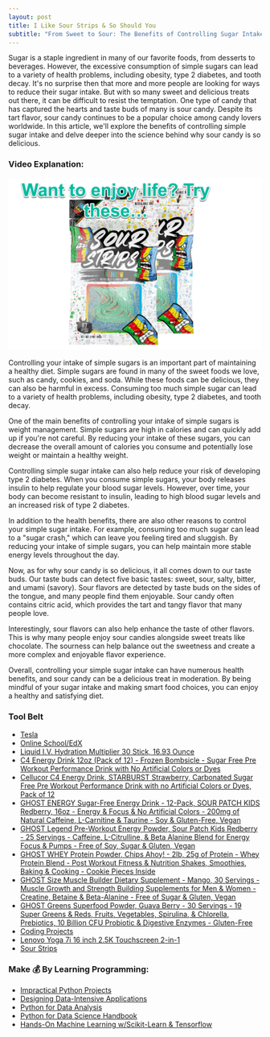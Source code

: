 ```yaml
---
layout: post
title: I Like Sour Strips & So Should You
subtitle: "From Sweet to Sour: The Benefits of Controlling Sugar Intake and the Science of Sour Candy Delight"
---
```


Sugar is a staple ingredient in many of our favorite foods, from desserts to beverages. However, the excessive consumption of simple sugars can lead to a variety of health problems, including obesity, type 2 diabetes, and tooth decay. It's no surprise then that more and more people are looking for ways to reduce their sugar intake. But with so many sweet and delicious treats out there, it can be difficult to resist the temptation. One type of candy that has captured the hearts and taste buds of many is sour candy. Despite its tart flavor, sour candy continues to be a popular choice among candy lovers worldwide. In this article, we'll explore the benefits of controlling simple sugar intake and delve deeper into the science behind why sour candy is so delicious.

### Video Explanation:

[![IMAGE_ALT](../img/sour_strips.png)](https://www.youtube.com/watch?v=LvDYgSWT8F0)

Controlling your intake of simple sugars is an important part of maintaining a healthy diet. Simple sugars are found in many of the sweet foods we love, such as candy, cookies, and soda. While these foods can be delicious, they can also be harmful in excess. Consuming too much simple sugar can lead to a variety of health problems, including obesity, type 2 diabetes, and tooth decay.

One of the main benefits of controlling your intake of simple sugars is weight management. Simple sugars are high in calories and can quickly add up if you're not careful. By reducing your intake of these sugars, you can decrease the overall amount of calories you consume and potentially lose weight or maintain a healthy weight.

Controlling simple sugar intake can also help reduce your risk of developing type 2 diabetes. When you consume simple sugars, your body releases insulin to help regulate your blood sugar levels. However, over time, your body can become resistant to insulin, leading to high blood sugar levels and an increased risk of type 2 diabetes.

In addition to the health benefits, there are also other reasons to control your simple sugar intake. For example, consuming too much sugar can lead to a "sugar crash," which can leave you feeling tired and sluggish. By reducing your intake of simple sugars, you can help maintain more stable energy levels throughout the day.

Now, as for why sour candy is so delicious, it all comes down to our taste buds. Our taste buds can detect five basic tastes: sweet, sour, salty, bitter, and umami (savory). Sour flavors are detected by taste buds on the sides of the tongue, and many people find them enjoyable. Sour candy often contains citric acid, which provides the tart and tangy flavor that many people love.

Interestingly, sour flavors can also help enhance the taste of other flavors. This is why many people enjoy sour candies alongside sweet treats like chocolate. The sourness can help balance out the sweetness and create a more complex and enjoyable flavor experience.

Overall, controlling your simple sugar intake can have numerous health benefits, and sour candy can be a delicious treat in moderation. By being mindful of your sugar intake and making smart food choices, you can enjoy a healthy and satisfying diet.

### Tool Belt
- [Tesla](https://ts.la/khaled835973)
- [Online School/EdX](https://www.edx.org/?utm_source=google&utm_campaign=18736834479&utm_medium=cpc&utm_term=edx&hsa_acc=7245054034&hsa_cam=18736834479&hsa_grp=140243978342&hsa_ad=631521652739&hsa_src=g&hsa_tgt=kwd-89882436&hsa_kw=edx&hsa_mt=e&hsa_net=adwords&hsa_ver=3&gclid=Cj0KCQiA0oagBhDHARIsAI-BbgfFSx9sQrdOhE0zshO9rXNE6ZsM_6g0CsF0uBeLd3GwriWBoJtxVXwaAqA2EALw_wcB)
- [Liquid I.V. Hydration Multiplier 30 Stick, 16.93 Ounce](https://amzn.to/3ZFDjDq)
- [C4 Energy Drink 12oz (Pack of 12) - Frozen Bombsicle - Sugar Free Pre Workout Performance Drink with No Artificial Colors or Dyes](https://amzn.to/3ZEVtFy)
- [Cellucor C4 Energy Drink, STARBURST Strawberry, Carbonated Sugar Free Pre Workout Performance Drink with no Artificial Colors or Dyes, Pack of 12](https://amzn.to/3y8KJ6m)
- [GHOST ENERGY Sugar-Free Energy Drink - 12-Pack, SOUR PATCH KIDS Redberry, 16oz - Energy & Focus & No Artificial Colors - 200mg of Natural Caffeine, L-Carnitine & Taurine - Soy & Gluten-Free, Vegan](https://amzn.to/3Jeaed7)
- [GHOST Legend Pre-Workout Energy Powder, Sour Patch Kids Redberry - 25 Servings - Caffeine, L-Citrulline, & Beta Alanine Blend for Energy Focus & Pumps - Free of Soy, Sugar & Gluten, Vegan](https://amzn.to/3SOshts)
- [GHOST WHEY Protein Powder, Chips Ahoy! - 2lb, 25g of Protein - Whey Protein Blend - ­Post Workout Fitness & Nutrition Shakes, Smoothies, Baking & Cooking - Cookie Pieces Inside](https://amzn.to/3y8rGtd)
- [GHOST Size Muscle Builder Dietary Supplement - Mango, 30 Servings - Muscle Growth and Strength Building Supplements for Men & Women - Creatine, Betaine & Beta-Alanine - Free of Sugar & Gluten, Vegan](https://amzn.to/3YkH8g8)
- [GHOST Greens Superfood Powder, Guava Berry - 30 Servings - 19 Super Greens & Reds, Fruits, Vegetables, Spirulina, & Chlorella, Prebiotics, 10 Billion CFU Probiotic & Digestive Enzymes - Gluten-Free](https://amzn.to/3J8I0PN)
- [Coding Projects](https://www.buymeacoffee.com/kadad1312d)
- [Lenovo Yoga 7i 16 inch 2.5K Touchscreen 2-in-1](https://amzn.to/41CfSfY)
- [Sour Strips](https://amzn.to/3EDWUM7)

### Make 💰 By Learning Programming:

- [Impractical Python Projects](https://amzn.to/3JpCpWH)
- [Designing Data-Intensive Applications](https://amzn.to/3Hgh5Sj)
- [Python for Data Analysis](https://amzn.to/3D0C8pl)
- [Python for Data Science Handbook](https://amzn.to/3XnZ1ez)
- [Hands-On Machine Learning w/Scikit-Learn & Tensorflow](https://amzn.to/3QTWoyt)

<br>